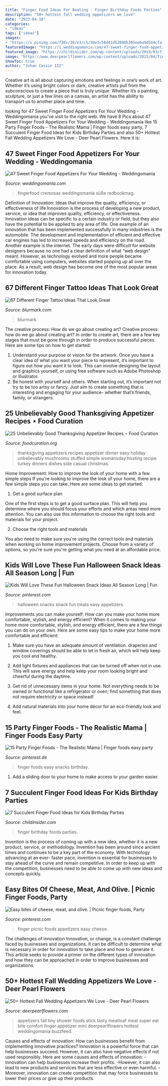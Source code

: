 ```yaml
---
title: "Finger Food Ideas For Boating - Finger Birthday Foods Parties"
description: "50+ hottest fall wedding appetizers we love"
date: "2023-04-18"
categories:
- "ideas"
tags: ["ideas"]
images:
- "https://i.pinimg.com/736x/30/e3/c5/30e3c58d41d52898b385eeba9d544cfa--birthday-party-finger-food-party-snacks-easy-finger-foods.jpg"
featuredImage: "https://i.weddingomania.com/47-sweet-finger-food-appetizers-for-your-wedding-39-500x666.jpg"
featured_image: "https://childinsider.com/wp-content/uploads/2019/03/finger-foods-for-kids-birthday-party.jpg"
image: "https://www.deerpearlflowers.com/wp-content/uploads/2015/04/Tiny-Meatloaf-On-a-Stick-for-Fall-appetizers-682x1024.jpg"
ShowToc: true
author: "Johan Cassin III"
---
```



Creative art is all about capturing emotions and feelings in one’s work of art. Whether it’s using bright colors or dark, creative artists pull from the subconscious to create a piece that is truly unique. Whether it’s a painting, sculpture, or just a few lines on a canvas, an artist has the ability to transport us to another place and time.

	

		
looking for 47 Sweet Finger Food Appetizers For Your Wedding - Weddingomania you've visit to the right web. We have 8 Pics about 47 Sweet Finger Food Appetizers For Your Wedding - Weddingomania like 15 Party Finger Foods - The Realistic Mama | Finger foods easy party, 7 Succulent Finger Food Ideas for Kids Birthday Parties and also 50+ Hottest Fall Wedding Appetizers We Love - Deer Pearl Flowers. Here it is:
		
    
## 47 Sweet Finger Food Appetizers For Your Wedding - Weddingomania

<img loading=lazy src="https://i.weddingomania.com/47-sweet-finger-food-appetizers-for-your-wedding-39-500x666.jpg" onerror="this.onerror=null;this.src='https://tse2.mm.bing.net/th?id=OIP.5CTgUeO-Y_jdgpgqNqDInQHaJ3&amp;pid=15.1';" alt="47 Sweet Finger Food Appetizers For Your Wedding - Weddingomania">

_Source: weddingomania.com_

>fingerfood cremosas weddingomania süße redbookmag. 

	

Definition of Innovation: Ideas that improve the quality, efficiency, or effectiveness of life
Innovation is the process of developing a new product, service, or idea that improves quality, efficiency, or effectiveness. Innovation ideas can be specific to a certain industry or field, but they also have the potential to be applied to any area of life. 
One example of an innovation that has been implemented successfully in many industries is the automobile. The development and implementation of efficient and effective car engines has led to increased speeds and efficiency on the road. Another example is the internet. The early days were difficult for website designers because no one had a clear definition of what “web design” meant. However, as technology evolved and more people became comfortable using computers, websites started popping up all over the place. As a result, web design has become one of the most popular areas for innovation today.

    
## 67 Different Finger Tattoo Ideas That Look Great

<img loading=lazy src="https://www.blurmark.com/wp-content/uploads/2017/05/Crown-On-Index-Finger-Couple-Tattoo.jpg" onerror="this.onerror=null;this.src='https://tse2.mm.bing.net/th?id=OIP.toXSo0HvPQ_yiyBVDcyeRAHaJ4&amp;pid=15.1';" alt="67 Different Finger Tattoo Ideas That Look Great">

_Source: blurmark.com_

>blurmark. 

	

The creative process: How do we go about creating art?
Creative process: how do we go about creating art?
In order to create art, there are a few key stages that must be gone through in order to produce successful pieces. Here are some tips on how to get started: 

1. Understand your purpose or vision for the artwork. Once you have a clear idea of what you want your piece to represent, it’s important to figure out how you want it to look. This can involve designing the layout and graphics yourself, or using free software such as Adobe Photoshop or Illustrator. 
2. Be honest with yourself and others. When starting out, it’s important not try to be too artsy or fancy. Just aim to create something that is interesting and engaging for your audience- whether that’s friends, family, or strangers. 

    
## 25 Unbelievably Good Thanksgiving Appetizer Recipes ⋆ Food Curation

<img loading=lazy src="http://foodcuration.org/wp-content/uploads/2016/10/gallery-1471969032-womans-day-20130726-040.jpg" onerror="this.onerror=null;this.src='https://tse3.mm.bing.net/th?id=OIP.BJNHSehzBodl09oKoSuNXgHaLH&amp;pid=15.1';" alt="25 Unbelievably Good Thanksgiving Appetizer Recipes ⋆ Food Curation">

_Source: foodcuration.org_

>thanksgiving appetizers recipes appetizer dinner easy holiday unbelievably mushrooms stuffed simple womansday hosting recipe turkey dinners dishes side casual christmas. 

	

Home Improvement: How to improve the look of your home with a few simple steps
If you're looking to improve the look of your home, there are a few simple steps you can take. Here are some ideas to get started:
1. Get a good surface plan

One of the first steps is to get a good surface plan. This will help you determine where you should focus your efforts and which areas need more attention. You can also use this information to choose the right tools and materials for your project.

2. Choose the right tools and materials

You also need to make sure you're using the correct tools and materials when working on home improvement projects. Choose from a variety of options, so you're sure you're getting what you need at an affordable price.


    
## Kids Will Love These Fun Halloween Snack Ideas All Season Long | Fun

<img loading=lazy src="https://i.pinimg.com/736x/01/2e/50/012e5045f124f14d9ad2b8bb19269e10.jpg" onerror="this.onerror=null;this.src='https://tse4.mm.bing.net/th?id=OIP.MpB6cXnme2rdQA_OzdjCSgHaLH&amp;pid=15.1';" alt="Kids Will Love These Fun Halloween Snack Ideas All Season Long | Fun">

_Source: pinterest.com_

>halloween snacks snack fun treats easy appetizers. 

	

Improvements you can make yourself: How can you make your home more comfortable, stylish, and energy efficient?
When it comes to making your home more comfortable, stylish, and energy efficient, there are a few things you can do on your own. Here are some easy tips to make your home more comfortable and efficient: 
1. Make sure you have an adequate amount of ventilation. draperies and window coverings should be able to let in fresh air, which will help keep you cool and healthy.

2. Add light fixtures and appliances that can be turned off when not in use. This will save energy and help keep your room looking bright and cheerful during the daytime.

3. Get rid of unnecessary items in your home. Not everything needs to be owned or functional like a refrigerator or oven; find something that does not require electricity or space instead!

4. Add natural materials into your home décor for an eco-friendly look and feel.

    
## 15 Party Finger Foods - The Realistic Mama | Finger Foods Easy Party

<img loading=lazy src="https://i.pinimg.com/736x/30/e3/c5/30e3c58d41d52898b385eeba9d544cfa--birthday-party-finger-food-party-snacks-easy-finger-foods.jpg" onerror="this.onerror=null;this.src='https://tse4.mm.bing.net/th?id=OIP.IY5biYWvATkU3TfYyZ9SpwHaLI&amp;pid=15.1';" alt="15 Party Finger Foods - The Realistic Mama | Finger foods easy party">

_Source: pinterest.de_

>finger foods easy snacks birthday. 

	

1. Add a sliding door to your home to make access to your garden easier.

    
## 7 Succulent Finger Food Ideas For Kids Birthday Parties

<img loading=lazy src="https://childinsider.com/wp-content/uploads/2019/03/finger-foods-for-kids-birthday-party.jpg" onerror="this.onerror=null;this.src='https://tse1.mm.bing.net/th?id=OIP.FSSuMLOi8KrA5SuLvEmndAHaFj&amp;pid=15.1';" alt="7 Succulent Finger Food Ideas for Kids Birthday Parties">

_Source: childinsider.com_

>finger birthday foods parties. 

	

Invention is the process of coming up with a new idea, whether it is a new product, service, or methodology. Invention has been around since ancient times and continues to be a key part of the economy. With technology advancing at an ever- faster pace, invention is essential for businesses to stay ahead of the curve and remain competitive. In order to keep up with the competition, businesses need to be able to come up with new ideas and concepts quickly.

    
## Easy Bites Of Cheese, Meat, And Olive. | Picnic Finger Foods, Party

<img loading=lazy src="https://i.pinimg.com/736x/63/c6/ec/63c6eca60f4ffc6a210ce1c717698da1--picnic-finger-foods-picnic-foods.jpg" onerror="this.onerror=null;this.src='https://tse3.mm.bing.net/th?id=OIP.5CFXLc3p5dcWiWJTaJ63DgHaLG&amp;pid=15.1';" alt="Easy bites of cheese, meat, and olive. | Picnic finger foods, Party">

_Source: pinterest.com_

>finger picnic foods appetizers easy cheese. 

	

The challenges of innovation
Innovation, or change, is a constant challenge faced by businesses and organizations. It can be difficult to determine what is necessary in order for innovation to take place and how to generate it. This article seeks to provide a primer on the different types of innovation and how they can be approached in order to improve businesses and organizations.

    
## 50+ Hottest Fall Wedding Appetizers We Love - Deer Pearl Flowers

<img loading=lazy src="https://www.deerpearlflowers.com/wp-content/uploads/2015/04/Tiny-Meatloaf-On-a-Stick-for-Fall-appetizers-682x1024.jpg" onerror="this.onerror=null;this.src='https://tse1.mm.bing.net/th?id=OIP.JOAbWdHSPB9vfZjpkti1FwHaLH&amp;pid=15.1';" alt="50+ Hottest Fall Wedding Appetizers We Love - Deer Pearl Flowers">

_Source: deerpearlflowers.com_

>appetizers fall tiny shower foods stick tasty meatloaf meat super eat bite comfort finger appetizer mini deerpearlflowers hottest weddingomania buzzfeed. 

	

Causes and effects of innovation: How can businesses benefit from implementing innovative practices?
Innovation is a powerful force that can help businesses succeed. However, it can also have negative effects if not used responsibly. Here are some causes and effects of innovation: 
-Innovation can help businesses increase their profits.
-However, it can also lead to new products and services that are less effective or even harmful.
-Moreover, innovation can create competition that may force businesses to lower their prices or give up their products.

